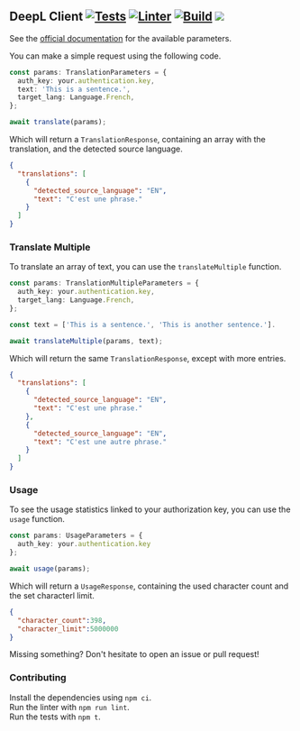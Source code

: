 ## DeepL Client   [![Tests](https://github.com/gillescoolen/deepl-client/actions/workflows/test.yml/badge.svg)](https://github.com/gillescoolen/deepl-client/actions/workflows/test.yml) [![Linter](https://github.com/gillescoolen/deepl-client/actions/workflows/lint.yml/badge.svg)](https://github.com/gillescoolen/deepl-client/actions/workflows/lint.yml) [![Build](https://github.com/gillescoolen/deepl-client/actions/workflows/build.yml/badge.svg)](https://github.com/gillescoolen/deepl-client/actions/workflows/build.yml) <a href="https://codeclimate.com/github/gillescoolen/deepl-client/maintainability"><img src="https://api.codeclimate.com/v1/badges/1ec22f4c574f9660bae0/maintainability" /></a>
See the [official documentation](https://www.deepl.com/docs-api/translating-text/request/) for the available parameters.

You can make a simple request using the following code.

```typescript
const params: TranslationParameters = {
  auth_key: your.authentication.key,
  text: 'This is a sentence.',
  target_lang: Language.French,
};

await translate(params);
```

Which will return a `TranslationResponse`, containing an array with the translation, and the detected source language.

```json
{
  "translations": [
    {
      "detected_source_language": "EN",
      "text": "C'est une phrase."
    }
  ]
}
```

### Translate Multiple
To translate an array of text, you can use the `translateMultiple` function.

```typescript
const params: TranslationMultipleParameters = {
  auth_key: your.authentication.key,
  target_lang: Language.French,
};

const text = ['This is a sentence.', 'This is another sentence.'].

await translateMultiple(params, text);
```

Which will return the same `TranslationResponse`, except with more entries.

```json
{
  "translations": [
    {
      "detected_source_language": "EN",
      "text": "C'est une phrase."
    },
    {
      "detected_source_language": "EN",
      "text": "C'est une autre phrase."
    }
  ]
}
```

### Usage
To see the usage statistics linked to your authorization key, you can use the `usage` function.

```typescript
const params: UsageParameters = {
  auth_key: your.authentication.key
};

await usage(params);
```

Which will return a `UsageResponse`, containing the used character count and the set characterl limit.

```json
{
  "character_count":398,
  "character_limit":5000000
}
```

Missing something? Don't hesitate to open an issue or pull request!

### Contributing

Install the dependencies using `npm ci`.\
Run the linter with `npm run lint`.\
Run the tests with `npm t`.